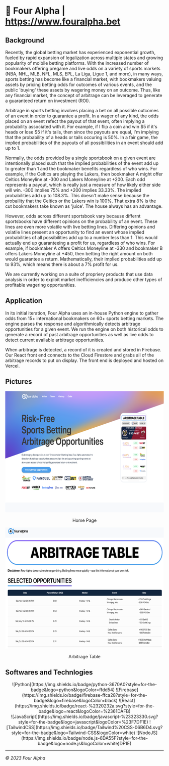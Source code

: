 # 🎰 Four Alpha | https://www.fouralpha.bet

## Background

Recently, the global betting market has experienced exponential growth, fueled by rapid expansion of legalization across multiple states and growing popularity of moibile betting platforms. With the increased number of bookmakers offering pregame and live odds on a variety of sports markets (NBA, NHL, MLB, NFL, MLS, EPL, La Liga, Ligue 1, and more), in many ways, sports betting has become like a financial market, with bookmakers valuing assets by pricing betting odds for outcomes of various events, and the public 'buying' these assets by wagering money on an outcome. Thus, like any financial market, the concept of arbitrage can be leveraged to generate a guaranteed return on investment (ROI).

Arbitrage in sports betting involves placing a bet on all possible outcomes of an event in order to guarantee a profit. In a wager of any kind, the odds placed on an event refect the payout of that event, often implying a probability associated with it. For example, if I flip a coin and win $5 if it's heads or lose $5 if it's tails, then since the payouts are equal, I'm implying that the probability of a heads or tails occuring is 50%. In a fair game, the implied probabilities of the payouts of all possibilities in an event should add up to 1.

Normally, the odds provided by a single sportsbook on a given event are intentionally placed such that the implied probabilities of the event add up to greater than 1 and the bookmaker benefits regardless of who wins. For example, if the Celtics are playing the Lakers, then bookmaker A might offer Celtics Moneyline at -300 and Lakers Moneyline at +200. Each odd represents a payout, which is really just a measure of how likely either side will win. -300 implies 75% and +200 implies 33.33%. The implied probabilities add up to 108.3%. This doesn't make sense because the probaility that the Celtics or the Lakers win is 100%. That extra 8% is the cut bookmakers take known as 'juice'. The house always has an advantage. 

However, odds across different sportsbook vary because differnt sportsbooks have different opinions on the probability of an event. These lines are even more volatile with live betting lines. Differing opinions and volatile lines present an opportunity to find an event whose implied probabilities of all possibilities add up to a number less than 1. This would actually end up guaranteeing a profit for us, regardless of who wins. For example, if bookmaker A offers Celtics Moneyline at -330 and bookmaker B offers Lakers Moneyline at +450, then betting the right amount on both would guarantee a return. Mathematically, their implied probabilities add up to 93%, which means there is about a 7% profit for us.

We are currently working on a suite of propriery products that use data analysis in order to exploit market inefficiencies and produce other types of profitable wagering opportunities.

## Application

In its initial iteration, Four Alpha uses an in-house Python engine to gather odds from 15+ international bookmakers on 60+ sports betting markets. The engine parses the response and algorithmically detects arbitrage opportunities for a given event. We run the engine on both historical odds to generate a record of past arbitrage opportunities as well as live odds to detect current available arbitrage opportunities.

When arbitrage is detected, a record of it is created and stored in Firebase. Our React front end connects to the Cloud Firestore and grabs all of the arbitrage records to put on display. The front end is deployed and hosted on Vercel.  

## Pictures
<div align="center">
  <img src="images/home.png" width="666" height="383">
</div>
<p align="center">
  Home Page
</p>
<div align="center">
  <img src="images/table2.png" width="666" height="383">
</div>
<p align="center">
  Arbitrage Table
</p>

## Softwares and Technlogies

<div align="center">
 ![Python](https://img.shields.io/badge/python-3670A0?style=for-the-badge&logo=python&logoColor=ffdd54)
 ![Firebase](https://img.shields.io/badge/firebase-ffca28?style=for-the-badge&logo=firebase&logoColor=black)
 ![React](https://img.shields.io/badge/react-%2320232a.svg?style=for-the-badge&logo=react&logoColor=%2361DAFB)
</div>
<div align="center">
  ![JavaScript](https://img.shields.io/badge/javascript-%23323330.svg?style=for-the-badge&logo=javascript&logoColor=%23F7DF1E)
  ![TailwindCSS](https://img.shields.io/badge/Tailwind%20CSS-06B6D4.svg?style=for-the-badge&logo=Tailwind-CSS&logoColor=white) 
  ![NodeJS](https://img.shields.io/badge/node.js-6DA55F?style=for-the-badge&logo=node.js&logoColor=white)DF1E)
</div>

---
*© 2023 Four Alpha*
